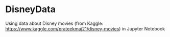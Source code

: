 # DisneyData
Using data about Disney movies (from Kaggle: https://www.kaggle.com/prateekmaj21/disney-movies) in Jupyter Notebook
